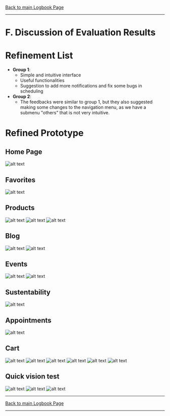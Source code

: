 [Back to main Logbook Page](../hci_logbook.md)

---

# F. Discussion of Evaluation Results


# Refinement List
- **Group 1**: 
    - Simple and intuitive interface
    - Useful functionalities
    - Suggestion to add more notifications and fix some bugs in scheduling
- **Group 2**:
    - The feedbacks were similar to group 1, but they also suggested making some changes to the navigation menu, as we have a submenu "others" that is not very intuitive.

# Refined Prototype

## Home Page
![alt text](Home.png)
## Favorites
![alt text](favorites.png) 
## Products
![alt text](products.png)
![alt text](productID.png)
![alt text](testProduct.png)
## Blog
 ![alt text](blog.png)
 ![alt text](BlogID.png)
## Events
![alt text](events.png)
![alt text](eventID.png)
## Sustentability
![alt text](sustentability.png)
## Appointments
![alt text](appointments.png)

## Cart
![alt text](cart.png)
![alt text](cart2infos.png)
![alt text](cart3methods.png)
![alt text](cart3.png) 
![alt text](cart4review.png)
![alt text](cart5finish.png)
 
## Quick vision test 
![alt text](test1.png)
![alt text](test2.png)
![alt text](test3.png) 

---
[Back to main Logbook Page](../hci_logbook.md)

---